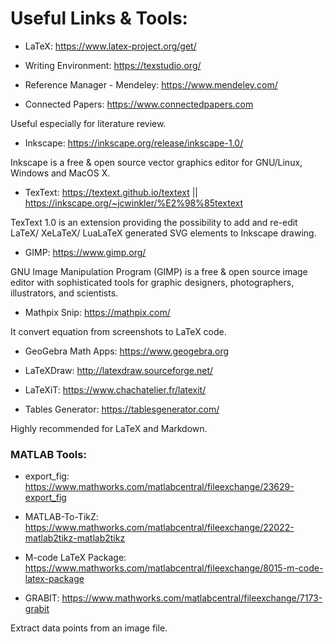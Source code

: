 # Useful Links & Tools:

- LaTeX: <https://www.latex-project.org/get/>

- Writing Environment: <https://texstudio.org/>

- Reference Manager - Mendeley: <https://www.mendeley.com/>

- Connected Papers: <https://www.connectedpapers.com>

Useful especially for literature review.

- Inkscape: <https://inkscape.org/release/inkscape-1.0/>

Inkscape is a free & open source vector graphics editor for GNU/Linux, Windows and MacOS X.

- TexText: <https://textext.github.io/textext> || <https://inkscape.org/~jcwinkler/%E2%98%85textext>

TexText 1.0 is an extension providing the possibility to add and re-edit LaTeX/ XeLaTeX/ LuaLaTeX generated SVG elements to Inkscape drawing.

- GIMP: <https://www.gimp.org/>

GNU Image Manipulation Program (GIMP) is a free & open source image editor with sophisticated tools for graphic designers, photographers, illustrators, and scientists.

- Mathpix Snip: <https://mathpix.com/>

It convert equation from screenshots to LaTeX code.

- GeoGebra Math Apps: <https://www.geogebra.org>

- LaTeXDraw: <http://latexdraw.sourceforge.net/>

- LaTeXiT: <https://www.chachatelier.fr/latexit/>

- Tables Generator: <https://tablesgenerator.com/>

Highly recommended for LaTeX and Markdown.



### MATLAB Tools:

- export_fig: <https://www.mathworks.com/matlabcentral/fileexchange/23629-export_fig>

- MATLAB-To-TikZ: <https://www.mathworks.com/matlabcentral/fileexchange/22022-matlab2tikz-matlab2tikz>

- M-code LaTeX Package: <https://www.mathworks.com/matlabcentral/fileexchange/8015-m-code-latex-package>

- GRABIT: <https://www.mathworks.com/matlabcentral/fileexchange/7173-grabit>

Extract data points from an image file.
